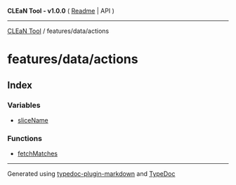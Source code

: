 **CLEaN Tool - v1.0.0** ( [Readme](../../../README.md) \| API )

***

[CLEaN Tool](../../../modules.md) / features/data/actions

# features/data/actions

## Index

### Variables

- [sliceName](variables/sliceName.md)

### Functions

- [fetchMatches](functions/fetchMatches.md)

***

Generated using [typedoc-plugin-markdown](https://www.npmjs.com/package/typedoc-plugin-markdown) and [TypeDoc](https://typedoc.org/)
